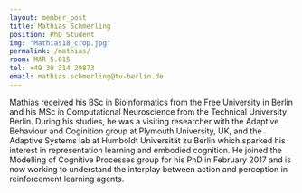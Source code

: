 ```yaml
---
layout: member_post
title: Mathias Schmerling
position: PhD Student
img: "Mathias18_crop.jpg"
permalink: /mathias/
room: MAR 5.015
tel: +49 30 314 29873
email: mathias.schmerling@tu-berlin.de
---
```

Mathias received his BSc in Bioinformatics from the Free University in Berlin and his MSc in Computational Neuroscience from the Technical University Berlin. During his studies, he was a visiting researcher with the Adaptive Behaviour and Coginition group at Plymouth University, UK, and the Adaptive Systems lab at Humboldt Universität zu Berlin which sparked his interest in representation learning and embodied cognition. He joined the Modelling of Cognitive Processes group for his PhD in February 2017 and is now working to understand the interplay between action and perception in reinforcement learning agents.
